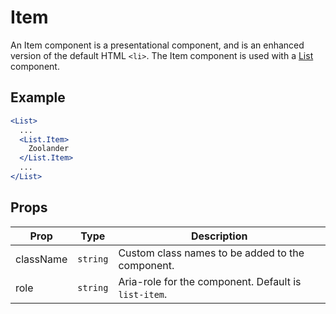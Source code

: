 # Item

An Item component is a presentational component, and is an enhanced version of the default HTML `<li>`. The Item component is used with a [List](./List.md) component.

## Example

```jsx
<List>
  ...
  <List.Item>
    Zoolander
  </List.Item>
  ...
</List>
```


## Props

| Prop | Type | Description |
| --- | --- | --- |
| className | `string` | Custom class names to be added to the component. |
| role | `string` | Aria-role for the component. Default is `list-item`. |
